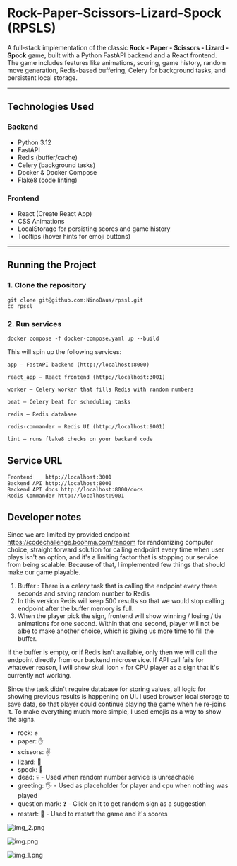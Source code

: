 # Rock-Paper-Scissors-Lizard-Spock (RPSLS)

A full-stack implementation of the classic **Rock - Paper - Scissors - Lizard - Spock** game, built with a Python FastAPI backend and a React frontend. The game includes features like animations, scoring, game history, random move generation, Redis-based buffering, Celery for background tasks, and persistent local storage.

---

## Technologies Used

### Backend
- Python 3.12
- FastAPI
- Redis (buffer/cache)
- Celery (background tasks)
- Docker & Docker Compose
- Flake8 (code linting)

### Frontend
- React (Create React App)
- CSS Animations
- LocalStorage for persisting scores and game history
- Tooltips (hover hints for emoji buttons)

---

## Running the Project

### 1. Clone the repository

```
git clone git@github.com:NinoBaus/rpssl.git
cd rpssl
```

### 2. Run services

```docker compose -f docker-compose.yaml up --build```

This will spin up the following services:

    app – FastAPI backend (http://localhost:8000)

    react_app – React frontend (http://localhost:3001)

    worker – Celery worker that fills Redis with random numbers

    beat – Celery beat for scheduling tasks

    redis – Redis database

    redis-commander – Redis UI (http://localhost:9001)

    lint – runs flake8 checks on your backend code

## Service	URL
```
Frontend	http://localhost:3001
Backend API	http://localhost:8000
Backend API docs http://localhost:8000/docs
Redis Commander	http://localhost:9001
```
## Developer notes

Since we are limited by provided endpoint https://codechallenge.boohma.com/random for randomizing computer choice, 
straight forward solution for calling endpoint every time when user plays isn't an option, and it's a limiting factor that
is stopping our service from being scalable. Because of that, I implemented few things that should make our game playable.
1. Buffer : There is a celery task that is calling the endpoint every three seconds and saving random number to Redis
2. In this version Redis will keep 500 results so that we would stop calling endpoint after the buffer memory is full.
3. When the player pick the sign, frontend will show winning / losing / tie animations for one second. Within that one second, player will not be albe to make another choice, which is giving us more time to fill the buffer.

If the buffer is empty, or if Redis isn't available, only then we will call the endpoint directly from our backend 
microservice.
If API call fails for whatever reason, I will show skull icon 💀 for CPU player as a sign that it's currently not working.

Since the task didn't require database for storing values, all logic for showing previous results is happening on UI. 
I used browser local storage to save data, so that player could continue playing the game when he re-joins it.
To make everything much more simple, I used emojis as a way to show the signs.

- rock: ✊
- paper: ✋
- scissors: ✌️
- lizard: 🤏
- spock: 🖖
- dead: 💀 - Used when random number service is unreachable
- greeting: 🖐 - Used as placeholder for player and cpu when nothing was played
- question mark: ❓ - Click on it to get random sign as a suggestion
- restart: 🔄 - Used to restart the game and it's scores


![img_2.png](img_2.png)

![img.png](img.png)

![img_1.png](img_1.png)